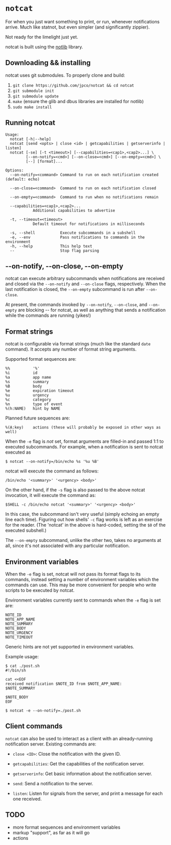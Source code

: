 # `notcat`

For when you just want something to print, or run, whenever notifications arrive.  Much like statnot, but even simpler (and significantly zippier).

Not ready for the limelight just yet.

notcat is built using the [notlib](https://github.com/jpco/notlib) library.


## Downloading && installing

notcat uses git submodules.  To properly clone and build:

1. `git clone https://github.com/jpco/notcat && cd notcat`
2. `git submodule init`
3. `git submodule update`
4. `make` (ensure the glib and dbus libraries are installed for notlib)
5. `sudo make install`


## Running notcat

```
Usage:
  notcat [-h|--help]
  notcat [send <opts> | close <id> | getcapabilities | getserverinfo | listen]
  notcat [-se] [-t <timeout>] [--capabilities=<cap1>,<cap2>...] \
         [--on-notify=<cmd>] [--on-close=<cmd>] [--on-empty=<cmd>] \
         [--] [format]...

Options:
  --on-notify=<command> Command to run on each notification created (default: echo)

  --on-close=<command>  Command to run on each notification closed

  --on-empty=<command>  Command to run when no notifications remain

  --capabilities=<cap1>,<cap2>...
            Additional capabilities to advertise

  -t, --timeout=<timeout>
            Default timeout for notifications in milliseconds

  -s, --shell           Execute subcommands in a subshell
  -e, --env             Pass notifications to commands in the environment
  -h, --help            This help text
  --                    Stop flag parsing
```

## --on-notify, --on-close, --on-empty

notcat can execute arbitrary subcommands when notifications are received and closed via the `--on-notify` and `--on-close` flags, respectively.  When the last notification is closed, the `--on-empty` subcommand is run after `--on-close`.

At present, the commands invoked by `--on-notify`, `--on-close`, and `--on-empty` are blocking -- for notcat, as well as anything that sends a notification while the commands are running (yikes!)


## Format strings

notcat is configurable via format strings (much like the standard `date` command).  It accepts any number of format string arguments.

Supported format sequences are:

```
%%          '%'
%i          id
%a          app name
%s          summary
%B          body
%e          expiration timeout
%u          urgency
%c          category
%n          type of event
%(h:NAME)   hint by NAME
```

Planned future sequences are:

```
%(A:key)    actions (these will probably be exposed in other ways as well)
```

When the `-e` flag is *not* set, format arguments are filled-in and passed 1:1 to executed subcommands.  For example, when a notification is sent to notcat executed as

```
$ notcat --on-notify=/bin/echo %s '%u %B'
```

notcat will execute the command as follows:

```
/bin/echo '<summary>' '<urgency> <body>'
```

On the other hand, if the `-s` flag is also passed to the above notcat invocation, it will execute the command as:

```
$SHELL -c /bin/echo notcat '<summary>' '<urgency> <body>'
```

In this case, the subcommand isn't very useful (simply echoing an empty line each time).  Figuring out how shells' `-c` flag works is left as an exercise for the reader. (The 'notcat' in the above is hard-coded, setting the `$0` of the executed subshell.)

The `--on-empty` subcommand, unlike the other two, takes no arguments at all, since it's not associated with any particular notification.


## Environment variables

When the `-e` flag is set, notcat will not pass its format flags to its commands, instead setting a number of environment variables which the commands can use.  This may be more convenient for people who write scripts to be executed by notcat.

Environment variables currently sent to commands  when the `-e` flag is set are:

```
NOTE_ID
NOTE_APP_NAME
NOTE_SUMMARY
NOTE_BODY
NOTE_URGENCY
NOTE_TIMEOUT
```

Generic hints are not yet supported in environment variables.

Example usage:

```
$ cat ./post.sh
#!/bin/sh

cat <<EOF
received notification $NOTE_ID from $NOTE_APP_NAME:
$NOTE_SUMMARY

$NOTE_BODY
EOF

$ notcat -e --on-notify=./post.sh
```


## Client commands

`notcat` can also be used to interact as a client with an already-running notification server.  Existing commands are:

 - `close <ID>`: Close the notification with the given ID.

 - `getcapabilities`: Get the capabilities of the notification server.

 - `getserverinfo`: Get basic information about the notification server.

 - `send`: Send a notification to the server.

 - `listen`: Listen for signals from the server, and print a message for each one received.


## TODO

 - more format sequences and environment variables
 - markup "support", as far as it will go
 - actions
